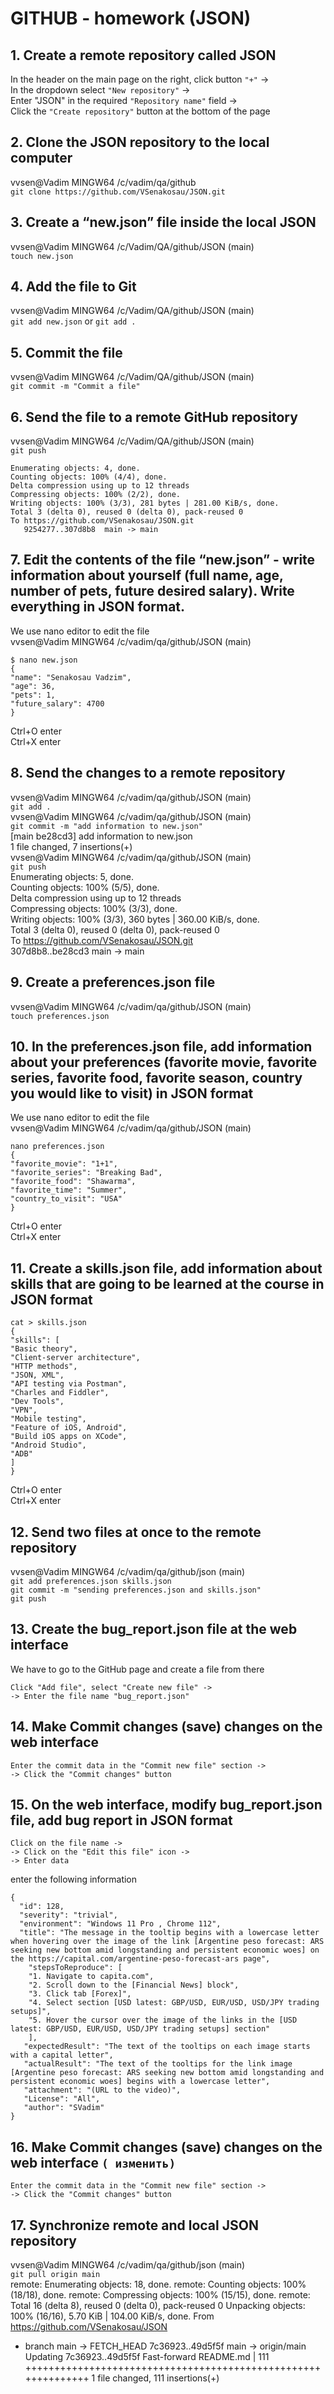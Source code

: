 # GITHUB - homework (JSON)
## 1. Create a remote repository called JSON
In the header on the main page on the right, click button `"+"` ->   
In the dropdown select `"New repository"` ->   
Enter "JSON" in the required `"Repository name"` field ->   
Click the `"Create repository"` button at the bottom of the page   
## 2. Clone the JSON repository to the local computer
vvsen@Vadim MINGW64 /c/vadim/qa/github   
`git clone https://github.com/VSenakosau/JSON.git`
## 3. Create a “new.json” file inside the local JSON
vvsen@Vadim MINGW64 /c/Vadim/QA/github/JSON (main)   
`touch new.json`
## 4. Add the file to Git
vvsen@Vadim MINGW64 /c/Vadim/QA/github/JSON (main)   
`git add new.json` or `git add .`
## 5. Commit the file
vvsen@Vadim MINGW64 /c/Vadim/QA/github/JSON (main)   
`git commit -m "Commit a file"`
## 6. Send the file to a remote GitHub repository
vvsen@Vadim MINGW64 /c/Vadim/QA/github/JSON (main)   
`git push`
```
Enumerating objects: 4, done.
Counting objects: 100% (4/4), done.
Delta compression using up to 12 threads
Compressing objects: 100% (2/2), done.
Writing objects: 100% (3/3), 281 bytes | 281.00 KiB/s, done.
Total 3 (delta 0), reused 0 (delta 0), pack-reused 0
To https://github.com/VSenakosau/JSON.git
   9254277..307d8b8  main -> main
```
## 7. Edit the contents of the file “new.json” - write information about yourself (full name, age, number of pets, future desired salary). Write everything in JSON format.
We use nano editor to edit the file   
vvsen@Vadim MINGW64 /c/vadim/qa/github/JSON (main)   
```
$ nano new.json
{
"name": "Senakosau Vadzim",
"age": 36,
"pets": 1,
"future_salary": 4700
}
```
Ctrl+O enter   
Ctrl+X enter      
## 8. Send the changes to a remote repository
vvsen@Vadim MINGW64 /c/vadim/qa/github/JSON (main)   
`git add .`   
vvsen@Vadim MINGW64 /c/vadim/qa/github/JSON (main)   
`git commit -m "add information to new.json"`   
[main be28cd3] add information to new.json   
 1 file changed, 7 insertions(+)   
vvsen@Vadim MINGW64 /c/vadim/qa/github/JSON (main)   
`git push`   
Enumerating objects: 5, done.   
Counting objects: 100% (5/5), done.   
Delta compression using up to 12 threads   
Compressing objects: 100% (3/3), done.   
Writing objects: 100% (3/3), 360 bytes | 360.00 KiB/s, done.   
Total 3 (delta 0), reused 0 (delta 0), pack-reused 0   
To https://github.com/VSenakosau/JSON.git   
   307d8b8..be28cd3  main -> main   
## 9. Create a preferences.json file  
vvsen@Vadim MINGW64 /c/vadim/qa/github/JSON (main)   
`touch preferences.json`
## 10. In the preferences.json file, add information about your preferences (favorite movie, favorite series, favorite food, favorite season, country you would like to visit) in JSON format
We use nano editor to edit the file    
vvsen@Vadim MINGW64 /c/vadim/qa/github/JSON (main)
```
nano preferences.json
{
"favorite_movie": "1+1",
"favorite_series": "Breaking Bad",
"favorite_food": "Shawarma",
"favorite_time": "Summer",
"country_to_visit": "USA"
}
```
Ctrl+O enter   
Ctrl+X enter   
## 11. Create a skills.json file, add information about skills that are going to be learned at the course in JSON format
```
cat > skills.json
{
"skills": [
"Basic theory",
"Client-server architecture",
"HTTP methods",
"JSON, XML",
"API testing via Postman",
"Charles and Fiddler",
"Dev Tools",
"VPN",
"Mobile testing",
"Feature of iOS, Android",
"Build iOS apps on XCode",
"Android Studio",
"ADB"
]
}
```
Ctrl+O enter   
Ctrl+X enter   
## 12. Send two files at once to the remote repository
vvsen@Vadim MINGW64 /c/vadim/qa/github/json (main)   
`git add preferences.json skills.json`   
`git commit -m "sending preferences.json and skills.json"`   
`git push`   
## 13. Create the bug_report.json file at the web interface
We have to go to the GitHub page and create a file from there   
```
Click "Add file", select "Create new file" ->
-> Enter the file name "bug_report.json"
```

## 14. Make Commit changes (save) changes on the web interface
```
Enter the commit data in the "Commit new file" section ->
-> Click the "Commit changes" button
```
## 15. On the web interface, modify bug_report.json file, add bug report in JSON format
```
Click on the file name ->
-> Click on the "Edit this file" icon ->
-> Enter data
```
enter the following information
```
{
  "id": 128,
  "severity": "trivial",
  "environment": "Windows 11 Pro , Chrome 112",
  "title": "The message in the tooltip begins with a lowercase letter when hovering over the image of the link [Argentine peso forecast: ARS seeking new bottom amid longstanding and persistent economic woes] on the https://capital.com/argentine-peso-forecast-ars page",
    "stepsToReproduce": [
    "1. Navigate to capita.com",
    "2. Scroll down to the [Financial News] block",
    "3. Click tab [Forex]",
    "4. Select section [USD latest: GBP/USD, EUR/USD, USD/JPY trading setups]",
    "5. Hover the cursor over the image of the links in the [USD latest: GBP/USD, EUR/USD, USD/JPY trading setups] section"
    ],
   "expectedResult": "The text of the tooltips on each image starts with a capital letter",
   "actualResult": "The text of the tooltips for the link image [Argentine peso forecast: ARS seeking new bottom amid longstanding and persistent economic woes] begins with a lowercase letter",
   "attachment": "(URL to the video)",
   "License": "All",
   "author": "SVadim"
}
```
## 16. Make Commit changes (save) changes on the web interface   `( изменить)`   
```
Enter the commit data in the "Commit new file" section ->
-> Click the "Commit changes" button
```
## 17. Synchronize remote and local JSON repository
vvsen@Vadim MINGW64 /c/vadim/qa/github/json (main)   
`git pull origin main`   
remote: Enumerating objects: 18, done.
remote: Counting objects: 100% (18/18), done.
remote: Compressing objects: 100% (15/15), done.
remote: Total 16 (delta 8), reused 0 (delta 0), pack-reused 0
Unpacking objects: 100% (16/16), 5.70 KiB | 104.00 KiB/s, done.
From https://github.com/VSenakosau/JSON
 * branch            main       -> FETCH_HEAD
   7c36923..49d5f5f  main       -> origin/main
Updating 7c36923..49d5f5f
Fast-forward
 README.md | 111 ++++++++++++++++++++++++++++++++++++++++++++++++++++++++++++++
 1 file changed, 111 insertions(+)

